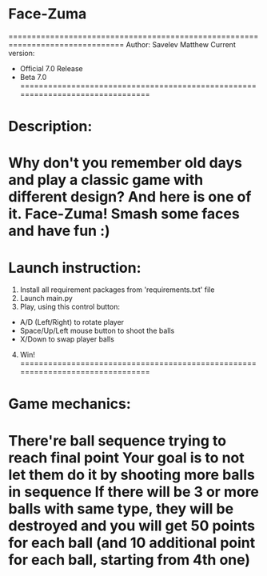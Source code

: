 # Face-Zuma
===============================================================================
Author: Savelev Matthew
Current version:
  - Official 7.0 Release
  - Beta 7.0
===============================================================================
# Description:
Why don't you remember old days and play a classic game with different design?
And here is one of it. Face-Zuma!
Smash some faces and have fun :)
===============================================================================
# Launch instruction:
1) Install all requirement packages from 'requirements.txt' file
2) Launch main.py
3) Play, using this control button:
  - A/D (Left/Right) to rotate player
  - Space/Up/Left mouse button to shoot the balls
  - X/Down to swap player balls
4) Win!
===============================================================================
# Game mechanics:
There're ball sequence trying to reach final point
Your goal is to not let them do it by shooting more balls in sequence
If there will be 3 or more balls with same type, they will be destroyed
and you will get 50 points for each ball (and 10 additional point for each ball,
starting from 4th one)
===============================================================================
